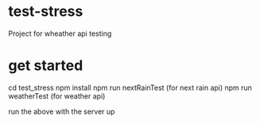 # test-stress
Project for wheather api testing

# get started

cd test_stress
npm install
npm run nextRainTest (for next rain api)
npm run weatherTest (for weather api)

run the above with the server up
